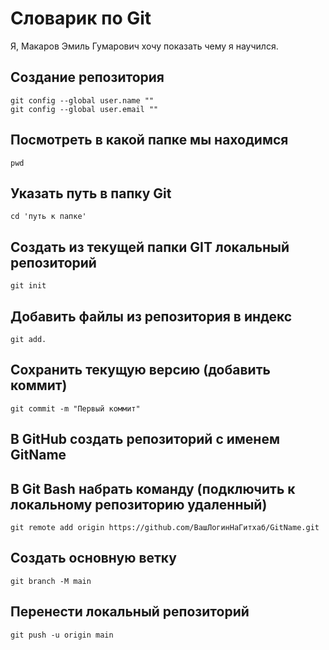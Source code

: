# Словарик по Git
Я, Макаров Эмиль Гумарович хочу показать чему я научился.
## Создание репозитория
 ```
git config --global user.name ""
git config --global user.email ""
```
## Посмотреть в какой папке мы находимся
```
pwd
```
## Указать путь в папку Git
```
cd 'путь к папке'
```
## Создать из текущей папки GIT локальный репозиторий
```
git init
```
## Добавить файлы из репозитория в индекс
```
git add.
```
## Сохранить текущую версию (добавить коммит)
```
git commit -m "Первый коммит"
```
## В GitHub создать репозиторий с именем GitName
## В Git Bash набрать команду (подключить к локальному репозиторию удаленный)
```
git remote add origin https://github.com/ВашЛогинНаГитхаб/GitName.git
```
## Создать основную ветку
```
git branch -M main
```
## Перенести локальный репозиторий 
```
git push -u origin main
```
